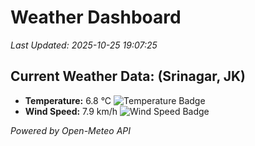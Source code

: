 
# Weather Dashboard

_Last Updated: 2025-10-25 19:07:25_

## Current Weather Data: (Srinagar, JK)
- **Temperature:** 6.8 °C ![Temperature Badge](https://img.shields.io/badge/Temperature-Low%20Temp-blue)
- **Wind Speed:** 7.9 km/h ![Wind Speed Badge](https://img.shields.io/badge/Wind%20Speed-Light%20Wind-blue)

*Powered by Open-Meteo API*
